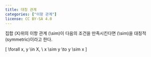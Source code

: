 ```yaml
---
title: 대칭 관계
categories: ["이항 관계"]
license: CC BY-SA 4.0
---
```


집합 \(X\)위의 이항 관계 \(\sim\)이 다음의 조건을 만족시킨다면 \(\sim\)을 대칭적(symmetric)이라고 한다.

\[ \forall x, y \in X, \ x \sim y \to y \sim x \]
